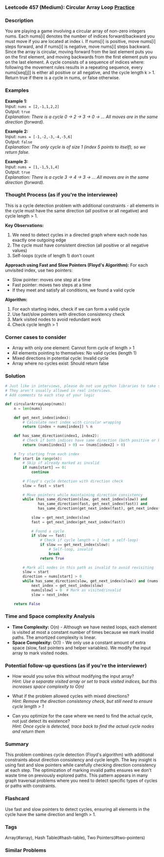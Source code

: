 ### Leetcode 457 (Medium): Circular Array Loop [Practice](https://leetcode.com/problems/circular-array-loop)

### Description  
You are playing a game involving a circular array of non-zero integers nums. Each nums[i] denotes the number of indices forward/backward you must move if you are located at index i. If nums[i] is positive, move nums[i] steps forward, and if nums[i] is negative, move nums[i] steps backward. Since the array is circular, moving forward from the last element puts you on the first element, and moving backwards from the first element puts you on the last element. A cycle consists of a sequence of indices where: following the movement rules results in a repeating sequence, every nums[seq[j]] is either all positive or all negative, and the cycle length k > 1. Return true if there is a cycle in nums, or false otherwise.

### Examples  

**Example 1:**  
Input: `nums = [2,-1,1,2,2]`  
Output: `true`  
*Explanation: There is a cycle 0 → 2 → 3 → 0 → ... All moves are in the same direction (forward).*

**Example 2:**  
Input: `nums = [-1,-2,-3,-4,-5,6]`  
Output: `false`  
*Explanation: The only cycle is of size 1 (index 5 points to itself), so we return false.*

**Example 3:**  
Input: `nums = [1,-1,5,1,4]`  
Output: `true`  
*Explanation: There is a cycle 3 → 4 → 3 → ... All moves are in the same direction (forward).*


### Thought Process (as if you're the interviewee)  
This is a cycle detection problem with additional constraints - all elements in the cycle must have the same direction (all positive or all negative) and cycle length > 1.

**Key Observations:**
1. We need to detect cycles in a directed graph where each node has exactly one outgoing edge
2. The cycle must have consistent direction (all positive or all negative values)
3. Self-loops (cycle of length 1) don't count

**Approach using Fast and Slow Pointers (Floyd's Algorithm):**
For each unvisited index, use two pointers:
- Slow pointer: moves one step at a time
- Fast pointer: moves two steps at a time
- If they meet and satisfy all conditions, we found a valid cycle

**Algorithm:**
1. For each starting index, check if we can form a valid cycle
2. Use fast/slow pointers with direction consistency check
3. Mark visited nodes to avoid redundant work
4. Check cycle length > 1


### Corner cases to consider  
- Array with only one element: Cannot form cycle of length > 1  
- All elements pointing to themselves: No valid cycles (length 1)  
- Mixed directions in potential cycle: Invalid cycle  
- Array where no cycles exist: Should return false  


### Solution

```python
# Just like in interviews, please do not use python libraries to take shortcuts.
# They aren't usually allowed in real interviews.
# Add comments to each step of your logic

def circularArrayLoop(nums):
    n = len(nums)
    
    def get_next_index(index):
        # Calculate next index with circular wrapping
        return (index + nums[index]) % n
    
    def has_same_direction(index1, index2):
        # Check if both indices have same direction (both positive or both negative)
        return (nums[index1] > 0) == (nums[index2] > 0)
    
    # Try starting from each index
    for start in range(n):
        # Skip if already marked as invalid
        if nums[start] == 0:
            continue
            
        # Floyd's cycle detection with direction check
        slow = fast = start
        
        # Move pointers while maintaining direction consistency
        while (has_same_direction(slow, get_next_index(slow)) and 
               has_same_direction(fast, get_next_index(fast)) and
               has_same_direction(get_next_index(fast), get_next_index(get_next_index(fast)))):
            
            slow = get_next_index(slow)
            fast = get_next_index(get_next_index(fast))
            
            # Found a cycle
            if slow == fast:
                # Check if cycle length > 1 (not a self-loop)
                if slow == get_next_index(slow):
                    # Self-loop, invalid
                    break
                return True
        
        # Mark all nodes in this path as invalid to avoid revisiting
        slow = start
        direction = nums[start] > 0
        while has_same_direction(slow, get_next_index(slow)) and (nums[slow] > 0) == direction:
            next_index = get_next_index(slow)
            nums[slow] = 0  # Mark as visited/invalid
            slow = next_index
    
    return False

```

### Time and Space complexity Analysis  

- **Time Complexity:** O(n) - Although we have nested loops, each element is visited at most a constant number of times because we mark invalid paths. The amortized complexity is linear.
- **Space Complexity:** O(1) - We only use a constant amount of extra space (slow, fast pointers and helper variables). We modify the input array to mark visited nodes.


### Potential follow-up questions (as if you're the interviewer)  

- How would you solve this without modifying the input array?  
  *Hint: Use a separate visited array or set to track visited indices, but this increases space complexity to O(n)*

- What if the problem allowed cycles with mixed directions?  
  *Hint: Remove the direction consistency check, but still need to ensure cycle length > 1*

- Can you optimize for the case where we need to find the actual cycle, not just detect its existence?  
  *Hint: Once cycle is detected, trace back to find the actual cycle nodes and return them*

### Summary
This problem combines cycle detection (Floyd's algorithm) with additional constraints about direction consistency and cycle length. The key insight is using fast and slow pointers while carefully checking direction consistency at each step. The optimization of marking invalid paths ensures we don't waste time on previously explored paths. This pattern appears in many graph traversal problems where you need to detect specific types of cycles or paths with constraints.


### Flashcard
Use fast and slow pointers to detect cycles, ensuring all elements in the cycle have the same direction and length > 1.

### Tags
Array(#array), Hash Table(#hash-table), Two Pointers(#two-pointers)

### Similar Problems
